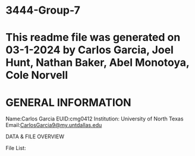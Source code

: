 # 3444-Group-7
# This readme file was generated on 03-1-2024 by Carlos Garcia, Joel Hunt, Nathan Baker, Abel Monotoya, Cole Norvell

# GENERAL INFORMATION

Name:Carlos Garcia 
EUID:cmg0412
Institution: University of North Texas 
Email:CarlosGarcia9@my.untdallas.edu
 
DATA & FILE OVERVIEW

File List: 


